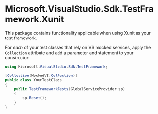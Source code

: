 # Microsoft.VisualStudio.Sdk.TestFramework.Xunit

This package contains functionality applicable when using Xunit as your test framework.

For *each* of your test classes that rely on VS mocked services, apply the `Collection` attribute and add a parameter and statement to your constructor:

```csharp
using Microsoft.VisualStudio.Sdk.TestFramework;

[Collection(MockedVS.Collection)]
public class YourTestClass
{
    public TestFrameworkTests(GlobalServiceProvider sp)
    {
        sp.Reset();
    }
}
```
